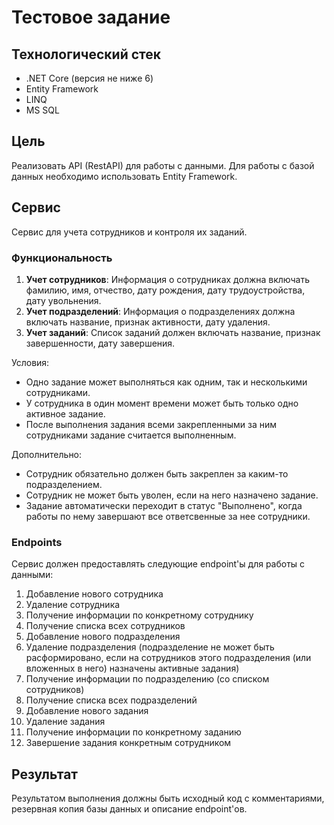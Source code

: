 # Тестовое задание

## Технологический стек
- .NET Core (версия не ниже 6)
- Entity Framework
- LINQ
- MS SQL

## Цель
Реализовать API (RestAPI) для работы с данными. Для работы с базой данных необходимо использовать Entity Framework.

## Сервис
Сервис для учета сотрудников и контроля их заданий.

### Функциональность
1. **Учет сотрудников**: Информация о сотрудниках должна включать фамилию, имя, отчество, дату рождения, дату трудоустройства, дату увольнения.
2. **Учет подразделений**: Информация о подразделениях должна включать название, признак активности, дату удаления.
3. **Учет заданий**: Список заданий должен включать название, признак завершенности, дату завершения.

Условия:
- Одно задание может выполняться как одним, так и несколькими сотрудниками.
- У сотрудника в один момент времени может быть только одно активное задание.
- После выполнения задания всеми закрепленными за ним сотрудниками задание считается выполненным.

Дополнительно:
- Сотрудник обязательно должен быть закреплен за каким-то подразделением.
- Сотрудник не может быть уволен, если на него назначено задание.
- Задание автоматически переходит в статус "Выполнено", когда работы по нему завершают все ответсвенные за нее сотрудники.

### Endpoints
Сервис должен предоставлять следующие endpoint'ы для работы с данными:

1. Добавление нового сотрудника
2. Удаление сотрудника
3. Получение информации по конкретному сотруднику
4. Получение списка всех сотрудников
5. Добавление нового подразделения
6. Удаление подразделения (подразделение не может быть расформировано, если на сотрудников этого подразделения (или вложенных в него) назначены активные задания)
7. Получение информации по подразделению (со списком сотрудников)
8. Получение списка всех подразделений
9. Добавление нового задания
10. Удаление задания
11. Получение информации по конкретному заданию
12. Завершение задания конкретным сотрудником

## Результат
Результатом выполнения должны быть исходный код с комментариями, резервная копия базы данных и описание endpoint'ов.
